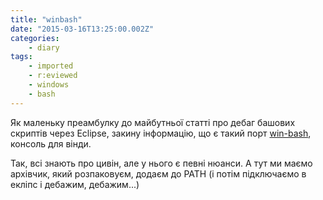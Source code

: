 ```yaml
---
title: "winbash"
date: "2015-03-16T13:25:00.002Z"
categories:
    - diary
tags:
    - imported
    - r:eviewed
    - windows
    - bash
---
```


Як маленьку преамбулку до майбутньої статті про дебаг башових скриптів через Eclipse, закину інформацію, що є такий порт [win-bash](http://sourceforge.net/projects/win-bash/), консоль для вінди.  

Так, всі знають про цивін, але у нього є певні нюанси. А тут ми маємо архівчик, який розпаковуєм, додаєм до PATH (і потім підключаємо в екліпс і дебажим, дебажим...)
